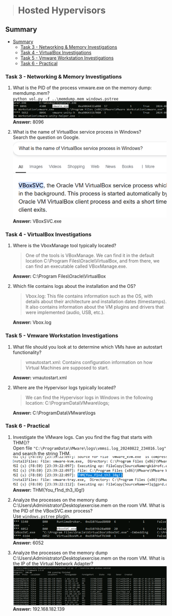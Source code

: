 > # Hosted Hypervisors

## Summary
- [Summary](#summary)
  - [Task 3 - Networking \& Memory Investigations](#task-3---networking--memory-investigations)
  - [Task 4 - VirtualBox Investigations](#task-4---virtualbox-investigations)
  - [Task 5 - Vmware Workstation Investigations](#task-5---vmware-workstation-investigations)
  - [Task 6 - Practical](#task-6---practical)

### Task 3 - Networking & Memory Investigations
1. What is the PID of the process vmware.exe on the memory dump: memdump.mem?<br>
    `python vol.py -f ..\memdump.mem windows.pstree`
    ![](images/1.png)<br>
    **Answer:** 8096

1. What is the name of VirtualBox service process in Windows?<br>
    Search the question on Google.<br>
    ![](images/2.png)<br>
    **Answer:** VBoxSVC.exe

### Task 4 - VirtualBox Investigations
1. Where is the VboxManage tool typically located?<br>
    > One of the tools is VBoxManage. We can find it in the default location C:\Program Files\Oracle\VirtualBox, and from there, we can find an executable called VBoxManage.exe. 

    **Answer:** C:\Program Files\Oracle\VirtualBox

1. Which file contains logs about the installation and the OS?<br>
    > Vbox.log: This file contains information such as the OS, with details about their architecture and installation dates (timestamps). It also contains information about the VM plugins and drivers that were implemented (audio, USB, etc.).

    **Answer:** Vbox.log

### Task 5 - Vmware Workstation Investigations
1. What file should you look at to determine which VMs have an autostart functionality?<br>
    > vmautostart.xml: Contains configuration information on how Virtual Machines are supposed to start.

    **Answer:** vmautostart.xml

1. Where are the Hypervisor logs typically located?<br>
    > We can find the Hypervisor logs in Windows in the following location: C:\ProgramData\VMware\logs;

    **Answer:** C:\ProgramData\VMware\logs

### Task 6 - Practical
1. Investigate the VMware logs. Can you find the flag that starts with THM{}?<br>
    Open file `"C:\ProgramData\VMware\logs\vmmsi.log_20240822_234016.log"` and search the string THM.<br>
    ![](images/5.png)<br>
    **Answer:** THM{You_f1nd_th3_l0g!}

1. Analyze the processes on the memory dump  C:\Users\Administrator\Desktop\exercise.mem on the room VM. What is the PID of the VBoxSVC.exe process?<br>
    Use `windows.pstree` plugin.<br>
    ![](images/3.png)<br>
    **Answer:** 6052

1. Analyze the processes on the memory dump  C:\Users\Administrator\Desktop\exercise.mem on the room VM. What is the IP of the Virtual Network Adapter?<br>
    ![](images/4.png)<br>
    **Answer:** 192.168.182.139
